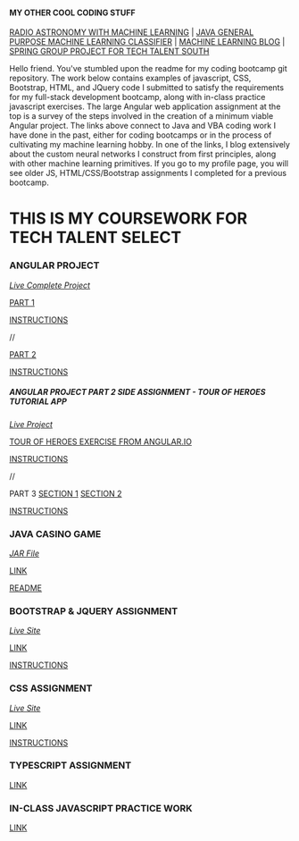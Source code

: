 
#### MY OTHER COOL CODING STUFF
[RADIO ASTRONOMY WITH MACHINE LEARNING](https://github.com/gwyche/nn_pulsar_classifier) | [JAVA GENERAL PURPOSE MACHINE LEARNING CLASSIFIER](https://github.com/gwyche/deep_NN_general_purpose_V1) | [MACHINE LEARNING BLOG](https://gwyche.wordpress.com) | [SPRING GROUP PROJECT FOR TECH TALENT SOUTH](https://github.com/ttsbluetesla/spring_dealership_project)

Hello friend. You've stumbled upon the readme for my coding bootcamp git repository. The work below contains examples of javascript, CSS, Bootstrap, HTML, and JQuery code I submitted to satisfy the requirements for my full-stack development bootcamp, along with in-class practice javascript exercises. The large Angular web application assignment at the top is a survey of the steps involved in the creation of a minimum viable Angular project. The links above connect to Java and VBA coding work I have done in the past, either for coding bootcamps or in the process of cultivating my machine learning hobby. In one of the links, I blog extensively about the custom neural networks I construct from first principles, along with other machine learning primitives. If you go to my profile page, you will see older JS, HTML/CSS/Bootstrap assignments I completed for a previous bootcamp.

# THIS IS MY COURSEWORK FOR TECH TALENT SELECT


### ANGULAR PROJECT 
*[Live Complete Project](https://gwyche.github.io/angular_demonstration/)*


[PART 1](https://github.com/gwyche/Homeworks-for-TTS-Select/tree/master/AngularHWs1-3andHero/hw1)

[INSTRUCTIONS](https://github.com/gwyche/Homeworks-for-TTS-Select/blob/master/AngularHWs1-3andHero/hw1/Angular_basics_HW.pdf)

//

[PART 2](https://github.com/gwyche/Homeworks-for-TTS-Select/tree/master/AngularHWs1-3andHero/hw2)

[INSTRUCTIONS](https://github.com/gwyche/Homeworks-for-TTS-Select/blob/master/AngularHWs1-3andHero/hw2/Angular_Services_HW.pdf)

##### ANGULAR PROJECT PART 2 SIDE ASSIGNMENT - TOUR OF HEROES TUTORIAL APP
*[Live Project](https://gwyche.github.io/tour_of_heroes_angular_app/dashboard)*

[TOUR OF HEROES EXERCISE FROM ANGULAR.IO](https://github.com/gwyche/Homeworks-for-TTS-Select/tree/master/AngularHWs1-3andHero/Hero_Game/angular-tour-of-heroes)

[INSTRUCTIONS](https://angular.io/tutorial)

//

PART 3 [SECTION 1](https://github.com/gwyche/Homeworks-for-TTS-Select/tree/master/AngularHWs1-3andHero/hw3)
[SECTION 2](https://github.com/gwyche/Homeworks-for-TTS-Select/tree/master/AngularHWs1-3andHero/hw3_part2/hw3p2)

[INSTRUCTIONS](https://github.com/gwyche/Homeworks-for-TTS-Select/blob/master/AngularHWs1-3andHero/hw3/Angular_Services_HW.pdf)

### JAVA CASINO GAME
*[JAR File](https://github.com/gwyche/casino_game/blob/master/out/artifacts/DiceGameV1_jar6/DiceGameV1.jar)*

[LINK](https://github.com/gwyche/casino_game)

[README](https://github.com/gwyche/casino_game/blob/master/README.md)


### BOOTSTRAP & JQUERY ASSIGNMENT
*[Live Site](https://gwyche.github.io/bootstrap_jquery_practice/)*

[LINK](https://github.com/gwyche/Homeworks-for-TTS-Select/tree/master/BootStrap%20and%20JQuery)

[INSTRUCTIONS](https://github.com/gwyche/Homeworks-for-TTS-Select/blob/master/BootStrap%20and%20JQuery/bootstrap_project_homework.pdf)

### CSS ASSIGNMENT
*[Live Site](https://gwyche.github.io/css_practice/)*

[LINK](https://github.com/gwyche/Homeworks-for-TTS-Select/tree/master/CSS_Homework)

[INSTRUCTIONS](https://github.com/gwyche/Homeworks-for-TTS-Select/blob/master/CSS_Homework/CSS%20Homework.pdf)


### TYPESCRIPT ASSIGNMENT

[LINK](https://github.com/gwyche/Homeworks-for-TTS-Select/tree/master/Typescript_HW)


### IN-CLASS JAVASCRIPT PRACTICE WORK

[LINK](https://github.com/gwyche/Homeworks-for-TTS-Select/tree/master/Random_Practice_Exercises)




